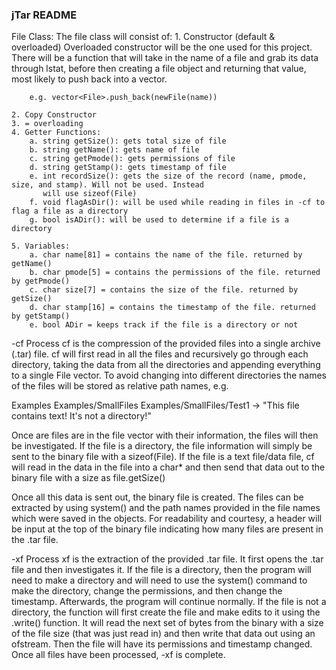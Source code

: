 ### jTar README ###

File Class:
The file class will consist of:
    1. Constructor (default & overloaded)
        Overloaded constructor will be the one used for this project. There will be a function that will
        take in the name of a file and grab its data through lstat, before then creating a file object and
        returning that value, most likely to push back into a vector.

        e.g. vector<File>.push_back(newFile(name))

    2. Copy Constructor
    3. = overloading
    4. Getter Functions:
        a. string getSize(): gets total size of file
        b. string getName(): gets name of file
        c. string getPmode(): gets permissions of file
        d. string getStamp(): gets timestamp of file
        e. int recordSize(): gets the size of the record (name, pmode, size, and stamp). Will not be used. Instead
           will use sizeof(File)
        f. void flagAsDir(): will be used while reading in files in -cf to flag a file as a directory
        g. bool isADir(): will be used to determine if a file is a directory

    5. Variables:
        a. char name[81] = contains the name of the file. returned by getName()
        b. char pmode[5] = contains the permissions of the file. returned by getPmode()
        c. char size[7] = contains the size of the file. returned by getSize()
        d. char stamp[16] = contains the timestamp of the file. returned by getStamp()
        e. bool ADir = keeps track if the file is a directory or not

-cf Process
cf is the compression of the provided files into a single archive (.tar) file. cf will first read in all the files and
recursively go through each directory, taking the data from all the directories and appending everything to a single File
vector. To avoid changing into different directories the names of the files will be stored as relative path names, e.g.

Examples
Examples/SmallFiles
Examples/SmallFiles/Test1
                    -> "This file contains text! It's not a directory!"

Once are files are in the file vector with their information, the files will then be investigated. If the file is a directory,
the file information will simply be sent to the binary file with a sizeof(File). If the file is a text file/data file, cf will
read in the data in the file into a char* and then send that data out to the binary file with a size as file.getSize()

Once all this data is sent out, the binary file is created. The files can be extracted by using system() and the path names provided
in the file names which were saved in the objects. For readability and courtesy, a header will be input at the top of the binary file
indicating how many files are present in the .tar file.

-xf Process
xf is the extraction of the provided .tar file. It first opens the .tar file and then investigates it. If the file is a directory,
then the program will need to make a directory and will need to use the system() command to make the directory, change the permissions,
and then change the timestamp. Afterwards, the program will continue normally. If the file is not a directory, the function will first 
create the file and make edits to it using the .write() function. It will read the next set of bytes from the binary with a size of the
file size (that was just read in) and then write that data out using an ofstream. Then the file will have its permissions and timestamp
changed. Once all files have been processed, -xf is complete.

